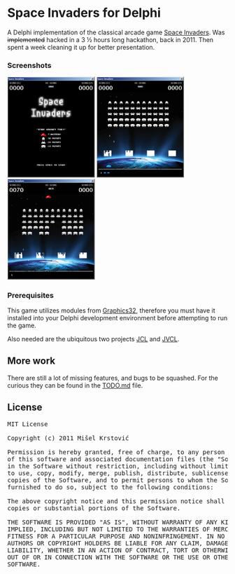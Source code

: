 # Space Invaders for Delphi

A Delphi implementation of the classical arcade game [Space Invaders](https://en.wikipedia.org/wiki/Space_Invaders). Was ~~implemented~~ hacked in a 3 &#189; hours long hackathon, back in 2011. Then spent a week cleaning it up for better presentation.

### Screenshots

<img src="screenshots/main.png" width="200px">
<img src="screenshots/warmup.png" width="200px">
<img src="screenshots/mothership.png" width="200px">

### Prerequisites

This game utilizes modules from [Graphics32](https://github.com/graphics32/graphics32), therefore you must have it installed into your Delphi development environment before attempting to run the game.

Also needed are the ubiquitous two projects  [JCL](https://github.com/project-jedi/jcl) and [JVCL](https://github.com/project-jedi/jvcl).

## More work

There are still a lot of missing features, and bugs to be squashed. For the curious they can be found in the [TODO.md](TODO.md) file.

## License

<PRE>
MIT License

Copyright (c) 2011 Mišel Krstović

Permission is hereby granted, free of charge, to any person obtaining a copy
of this software and associated documentation files (the "Software"), to deal
in the Software without restriction, including without limitation the rights
to use, copy, modify, merge, publish, distribute, sublicense, and/or sell
copies of the Software, and to permit persons to whom the Software is
furnished to do so, subject to the following conditions:

The above copyright notice and this permission notice shall be included in all
copies or substantial portions of the Software.

THE SOFTWARE IS PROVIDED "AS IS", WITHOUT WARRANTY OF ANY KIND, EXPRESS OR
IMPLIED, INCLUDING BUT NOT LIMITED TO THE WARRANTIES OF MERCHANTABILITY,
FITNESS FOR A PARTICULAR PURPOSE AND NONINFRINGEMENT. IN NO EVENT SHALL THE
AUTHORS OR COPYRIGHT HOLDERS BE LIABLE FOR ANY CLAIM, DAMAGES OR OTHER
LIABILITY, WHETHER IN AN ACTION OF CONTRACT, TORT OR OTHERWISE, ARISING FROM,
OUT OF OR IN CONNECTION WITH THE SOFTWARE OR THE USE OR OTHER DEALINGS IN THE
SOFTWARE.
</PRE>
